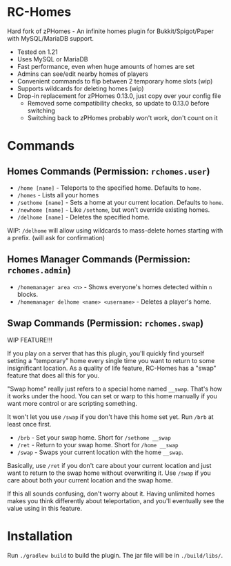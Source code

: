 # RC-Homes

Hard fork of zPHomes - An infinite homes plugin for Bukkit/Spigot/Paper
with MySQL/MariaDB support.

- Tested on 1.21
- Uses MySQL or MariaDB
- Fast performance, even when huge amounts of homes are set
- Admins can see/edit nearby homes of players
- Convenient commands to flip between 2 temporary home slots (wip)
- Supports wildcards for deleting homes (wip)
- Drop-in replacement for zPHomes 0.13.0, just copy over your config file
  - Removed some compatibility checks, so update to 0.13.0 before switching
  - Switching back to zPHomes probably won't work, don't count on it

# Commands

## Homes Commands (Permission: `rchomes.user`)

- `/home [name]` - Teleports to the specified home. Defaults to `home`.
- `/homes` - Lists all your homes
- `/sethome [name]` - Sets a home at your current location. Defaults to `home`.
- `/newhome [name]` - Like `/sethome`, but won't override existing homes.
- `/delhome [name]` - Deletes the specified home.

WIP: `/delhome` will allow using wildcards to mass-delete homes starting
with a prefix. (will ask for confirmation)

## Homes Manager Commands (Permission: `rchomes.admin`)

- `/homemanager area <n>` - Shows everyone's homes detected within `n` blocks.
- `/homemanager delhome <name> <username>` - Deletes a player's home.

## Swap Commands (Permission: `rchomes.swap`)

WIP FEATURE!!!

If you play on a server that has this plugin, you'll quickly find
yourself setting a "temporary" home every single time you want to
return to some insignificant location. As a quality of life feature,
RC-Homes has a "swap" feature that does all this for you.

"Swap home" really just refers to a special home named `__swap`.
That's how it works under the hood. You can set or warp to this home
manually if you want more control or are scripting something.

It won't let you use `/swap` if you don't have this home set yet.
Run `/brb` at least once first.

- `/brb` - Set your swap home. Short for `/sethome __swap`
- `/ret` - Return to your swap home. Short for `/home __swap`
- `/swap` - Swaps your current location with the home `__swap`.

Basically, use `/ret` if you don't care about your current location and
just want to return to the swap home without overwriting it. Use `/swap`
if you care about both your current location and the swap home.

If this all sounds confusing, don't worry about it. Having unlimited
homes makes you think differently about teleportation, and you'll
eventually see the value using in this feature.

# Installation

Run `./gradlew build` to build the plugin. The jar file will be in `./build/libs/`.
